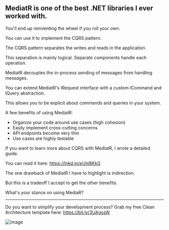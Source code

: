 
## MediatR is one of the best .NET libraries I ever worked with.

You'll end up reinventing the wheel if you roll your own.

You can use it to implement the CQRS pattern.

The CQRS pattern separates the writes and reads in the application.

This separation is mainly logical. Separate components handle each operation.

MediatR decouples the in-process sending of messages from handling messages.

You can extend MediatR's IRequest interface with a custom ICommand and IQuery abstraction.

This allows you to be explicit about commands and queries in your system.

A few benefits of using MediatR:

- Organize your code around use cases (high cohesion)
- Easily implement cross-cutting concerns
- API endpoints become very thin
- Use cases are highly testable

If you want to learn more about CQRS with MediatR, I wrote a detailed guide.

You can read it here: https://lnkd.in/eUhi8KkG

The one drawback of MediatR I have to highlight is indirection.

But this is a tradeoff I accept to get the other benefits.

What's your stance on using MediaR?

---
Do you want to simplify your development process? 
Grab my free Clean Architecture template here: https://bit.ly/3UAgssW

![image](https://github.com/user-attachments/assets/bfdefb89-2707-462d-8bd6-04cd2b2a85bc)
